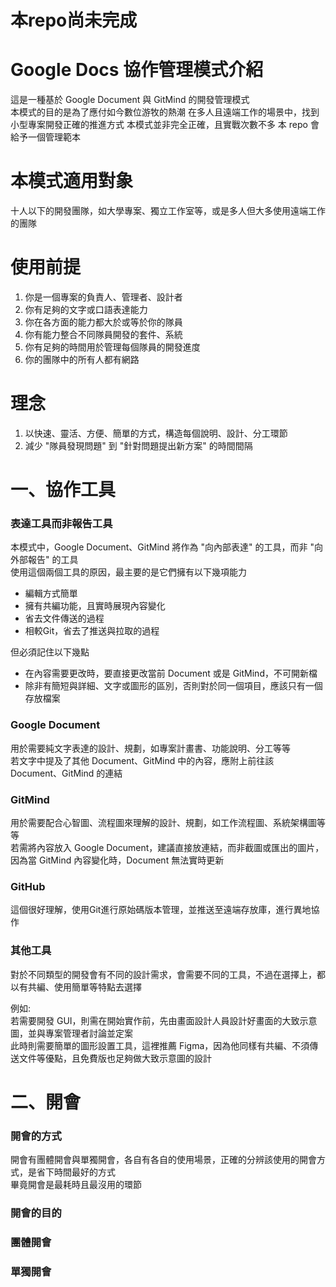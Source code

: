 # 本repo尚未完成

# Google Docs 協作管理模式介紹
這是一種基於 Google Document 與 GitMind 的開發管理模式  
本模式的目的是為了應付如今數位游牧的熱潮
在多人且遠端工作的場景中，找到小型專案開發正確的推進方式
本模式並非完全正確，且實戰次數不多
本 repo 會給予一個管理範本

# 本模式適用對象
十人以下的開發團隊，如大學專案、獨立工作室等，或是多人但大多使用遠端工作的團隊

# 使用前提
1. 你是一個專案的負責人、管理者、設計者
2. 你有足夠的文字或口語表達能力
3. 你在各方面的能力都大於或等於你的隊員
4. 你有能力整合不同隊員開發的套件、系統
5. 你有足夠的時間用於管理每個隊員的開發進度
6. 你的團隊中的所有人都有網路

# 理念
1. 以快速、靈活、方便、簡單的方式，構造每個說明、設計、分工環節
2. 減少 "隊員發現問題" 到 "針對問題提出新方案" 的時間間隔

# 一、協作工具
### 表達工具而非報告工具
本模式中，Google Document、GitMind 將作為 "向內部表達" 的工具，而非 "向外部報告" 的工具  
使用這個兩個工具的原因，最主要的是它們擁有以下幾項能力
- 編輯方式簡單
- 擁有共編功能，且實時展現內容變化
- 省去文件傳送的過程
- 相較Git，省去了推送與拉取的過程

但必須記住以下幾點
- 在內容需要更改時，要直接更改當前 Document 或是 GitMind，不可開新檔
- 除非有簡短與詳細、文字或圖形的區別，否則對於同一個項目，應該只有一個存放檔案
  
### Google Document
用於需要純文字表達的設計、規劃，如專案計畫書、功能說明、分工等等  
若文字中提及了其他 Document、GitMind 中的內容，應附上前往該 Document、GitMind 的連結

### GitMind
用於需要配合心智圖、流程圖來理解的設計、規劃，如工作流程圖、系統架構圖等等  
若需將內容放入 Google Document，建議直接放連結，而非截圖或匯出的圖片，因為當 GitMind 內容變化時，Document 無法實時更新

### GitHub
這個很好理解，使用Git進行原始碼版本管理，並推送至遠端存放庫，進行異地協作

### 其他工具
對於不同類型的開發會有不同的設計需求，會需要不同的工具，不過在選擇上，都以有共編、使用簡單等特點去選擇  

例如:  
若需要開發 GUI，則需在開始實作前，先由畫面設計人員設計好畫面的大致示意圖，並與專案管理者討論並定案  
此時則需要簡單的圖形設置工具，這裡推薦 Figma，因為他同樣有共編、不須傳送文件等優點，且免費版也足夠做大致示意圖的設計

# 二、開會
### 開會的方式
開會有團體開會與單獨開會，各自有各自的使用場景，正確的分辨該使用的開會方式，是省下時間最好的方式  
畢竟開會是最耗時且最沒用的環節

### 開會的目的

### 團體開會

### 單獨開會

